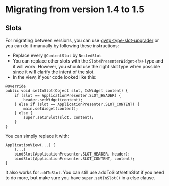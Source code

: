 # Migrating from version 1.4 to 1.5

## Slots
For migrating between versions, you can use [gwtp-type-slot-upgrader](https://github.com/ArcBees/gwtp-extensions/tree/master/gwtp-type-slot-upgrader) or you can do it manually by following these instructions:

* Replace every `@ContentSlot` by `NestedSlot`
* You can replace other slots with the `Slot<PresenterWidget<?>>` type and it will work. However, you should use the right slot type when possible since it will clarify the intent of the slot.
* In the view, if your code looked like this:
```
@Override
public void setInSlot(Object slot, IsWidget content) {
    if (slot == ApplicationPresenter.SLOT_HEADER) {
        header.setWidget(content);
    } else if (slot == ApplicationPresenter.SLOT_CONTENT) {
        main.setWidget(content);
    } else {
        super.setInSlot(slot, content);
    }
}
```
You can simply replace it with:
```
ApplicationView(...) {
	(...)
    bindSlot(ApplicationPresenter.SLOT_HEADER, header);
    bindSlot(ApplicationPresenter.SLOT_CONTENT, content);
}
```
It also works for `addToSlot`. You can still use addToSlot/setInSlot if you need to do more, but make sure you have `super.setInSlot()` in a else clause.
